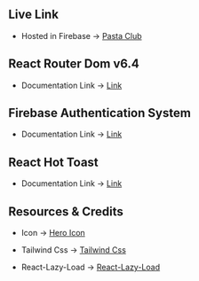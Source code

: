 ## Live Link

- Hosted in Firebase -> [Pasta Club]()

## React Router Dom v6.4

- Documentation Link -> [Link](https://reactrouter.com/en/main/start/overview)

## Firebase Authentication System

- Documentation Link -> [Link](https://firebase.google.com/docs/auth?authuser=0&hl=en)

## React Hot Toast

- Documentation Link -> [Link](https://www.npmjs.com/package/react-toastify)

## Resources & Credits

- Icon -> [Hero Icon](https://react-icons.github.io/react-icons/)

- Tailwind Css -> [Tailwind Css](https://tailwindcss.com/)

- React-Lazy-Load -> [React-Lazy-Load](https://www.npmjs.com/package/react-lazy-load-image-component)
